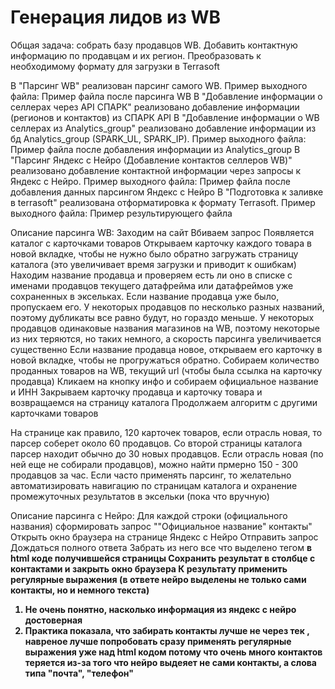 # Генерация лидов из WB

Общая задача: собрать базу продавцов WB. Добавить контактную информацию по продавцам и их регион. Преобразовать к необходимому формату для загрузки в Terrasoft

В "Парсинг WB" реализован парсинг самого WB.
Пример выходного файла: Пример файла после парсинга WB
В "Добавление информации о селлерах через API СПАРК" реализовано добавление информации (регионов и контактов) из СПАРК API
В "Добавление информации о WB селлерах из Analytics_group" реализовано добавление информации из бд Analytics_group (SPARK_UL, SPARK_IP).
Пример выходного файла: Пример файла после добавления информации из Analytics_group
В "Парсинг Яндекс с Нейро (Добавление контактов селлеров WB)" реализовано добавление контактной информации через запросы к Яндекс с Нейро.
Пример выходного файла: Пример файла после добавления данных парсингом Яндекс с Нейро
В "Подготовка к заливке в terrasoft" реализована отформатировка к формату Terrasoft.
Пример выходного файла: Пример результирующего файла 

Описание парсинга WB:
  Заходим на сайт
  Вбиваем запрос
  Появляется каталог с карточками товаров
  Открываем карточку каждого товара в новой вкладке, чтобы не нужно было обратно загружать страницу каталога (это увеличивает время загрузки и приводит к ошибкам)
  Находим название продавца и проверяем есть ли оно в списке с именами продавцов текущего датафрейма или датафреймов уже сохраненных в эксельках.
  Если название продавца уже было, пропускаем его. 
    У некоторых продавцов по несколько разных названий, поэтому дубликаты все равно будут, но гораздо меньше.
    У некоторых продавцов одинаковые названия магазинов на WB, поэтому некоторые из них теряются, но таких немного, а скорость парсинга увеличивается существенно
  Если название продавца новое, открываем его карточку в новой вкладке, чтобы не прогружаться обратно.
  Собираем количество проданных товаров на WB, текущий url (чтобы была ссылка на карточку продавца)
  Кликаем на кнопку инфо и собираем официальное название и ИНН
  Закрываем карточку продавца и карточку товара и возвращаемся на страницу каталога
  Продолжаем алгоритм с другими карточками товаров

На странице как правило, 120 карточек товаров, если отрасль новая, то парсер соберет около 60 продавцов.
Со второй страницы каталога парсер находит обычно до 30 новых продавцов.
Если отрасль новая (по ней еще не собирали продавцов), можно найти прмерно 150 - 300 продавцов за час.
Если часто применять парсинг, то желательно автоматизировать навигацию по страницам каталога и охранение промежуточных результатов в эксельки (пока что вручную)


Описание парсинга с Нейро:
  Для каждой строки (официального названия) сформировать запрос ""Официальное название" контакты"
  Открыть окно браузера на странице Яндекс с Нейро
  Отправить запрос
  Дождаться полного ответа
  Забрать из него все что выделено тегом <strong> в html коде получившейся страницы
  Сохранить результат в столбце с контактами и закрыть окно браузера
  К результату применить регулярные выражения (в ответе нейро выделены не только сами контакты, но и немного текста)

1. Не очень понятно, насколько информация из яндекс с нейро достоверная
2. Практика показала, что забирать контакты лучше не через тек <strong>, навреное лучше попробовать сразу применять регулярные выражения уже над html кодом
   потому что очень много контактов теряется из-за того что нейро выдеяет не сами контакты, а слова типа "почта", "телефон"

